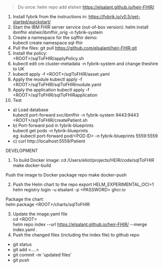 > Do once:
helm repo add elsheir https://elsalant.github.io/heir-FHIR/

1. Install fybrik from the instructions in: https://fybrik.io/v0.5/get-started/quickstart/
2. Start the IBM FHIR server service (out-of-box version):
helm install ibmfhir elsheir/ibmfhir_orig -n fybrik-system
3. Create a namespace for the sqlfhir demo:  
kubectl create namespace sql-fhir
3. Pull the files:
git pull https://github.com/elsalant/heir-FHIR.git
4. Install the policy:  
\<ROOT>/sqlToFHIR/applyPolicy.sh
5. kubectl edit cm cluster-metadata -n fybrik-system
and change theshire to UK
6. kubectl apply -f \<ROOT>/sqlToFHIR/asset.yaml
7. Apply the module
kubectl apply -f \<ROOT>/sqlToFHIR/sqlToFHIRmodule.yaml  
8. Apply the application
kubectl apply -f \<ROOT>/sqlToFHIR/sqlToFHIRapplication
9. Test
- a) Load database  
kubectl port-forward svc/ibmfhir -n fybrik-system 9443:9443  
\<ROOT>/sqlToFHIR/createPatient.sh
- b) Port-forward pod in fybrik-blueprints  
 kubectl get pods -n fybrik-blueprints  
eg: kubectl port-forward pod/\<POD ID> -n fybrik-blueprints 5559:5559
- c) curl http://localhost:5559/Patient

DEVELOPMENT

1. To build Docker image:
cd /Users/eliot/projects/HEIR/code/sqlToFHIR
make docker-build

Push the image to Docker package repo
make docker-push

2. Push the Helm chart to the repo
export HELM_EXPERIMENTAL_OCI=1  
helm registry login -u elsalant -p \<PASSWORD> ghcr.io

Package the chart:  
helm package \<ROOT>/charts/sqlToFHIR

3. Update the image.yaml file  
cd \<ROOT>  
helm repo index --url https://elsalant.github.io/heir-FHIR/ --merge index.yaml .
4. Push the changed files (including the index file) to github repo
- git status
- git add <....>
- git commit -m 'updated files'
- git push 
